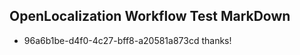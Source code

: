 ## OpenLocalization Workflow Test MarkDown
* 96a6b1be-d4f0-4c27-bff8-a20581a873cd thanks!

<!--HONumber=Aug16_HO4-->


